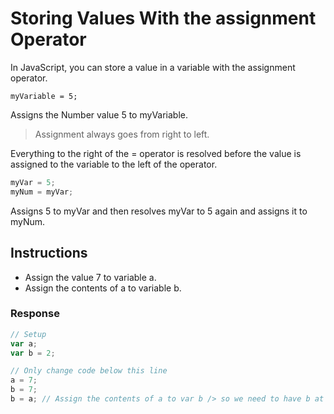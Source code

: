 # Storing Values With the assignment Operator

In JavaScript, you can store a value in a variable with the assignment operator.

`myVariable = 5;`

Assigns the Number value 5 to myVariable.

>Assignment always goes from right to left. 

Everything to the right of the = operator is resolved before the value is assigned to the variable to the left of the operator.

```javascript
myVar = 5;
myNum = myVar;

```

Assigns 5 to myVar and then resolves myVar to 5 again and assigns it to myNum.

## Instructions

- Assign the value 7 to variable a.
- Assign the contents of a to variable b.

### Response

```javascript
// Setup
var a;
var b = 2;

// Only change code below this line
a = 7;
b = 7;
b = a; // Assign the contents of a to var b /> so we need to have b at left cause we assign the right

```
